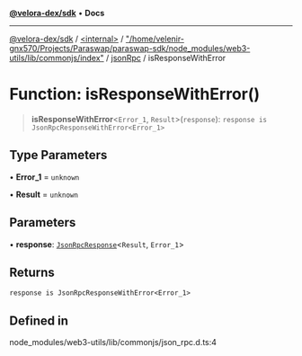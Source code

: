 [**@velora-dex/sdk**](../../../../../../README.md) • **Docs**

***

[@velora-dex/sdk](../../../../../../globals.md) / [\<internal\>](../../../../../README.md) / ["/home/velenir-gnx570/Projects/Paraswap/paraswap-sdk/node\_modules/web3-utils/lib/commonjs/index"](../../../README.md) / [jsonRpc](../README.md) / isResponseWithError

# Function: isResponseWithError()

> **isResponseWithError**\<`Error_1`, `Result`\>(`response`): `response is JsonRpcResponseWithError<Error_1>`

## Type Parameters

• **Error_1** = `unknown`

• **Result** = `unknown`

## Parameters

• **response**: [`JsonRpcResponse`](../../../../../type-aliases/JsonRpcResponse.md)\<`Result`, `Error_1`\>

## Returns

`response is JsonRpcResponseWithError<Error_1>`

## Defined in

node\_modules/web3-utils/lib/commonjs/json\_rpc.d.ts:4
